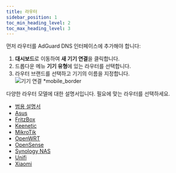 ```yaml
---
title: 라우터
sidebar_position: 1
toc_min_heading_level: 2
toc_max_heading_level: 3
---
```


먼저 라우터를 AdGuard DNS 인터페이스에 추가해야 합니다:

1. **대시보드**로 이동하여 **새 기기 연결**을 클릭합니다.
2. 드롭다운 메뉴 **기기 유형**에 있는 라우터를 선택합니다.
3. 라우터 브랜드를 선택하고 기기의 이름을 지정합니다.
    ![기기 연결 \*mobile_border](https://cdn.adtidy.org/content/kb/dns/private/new_dns/connect/choose_router.png)

다양한 라우터 모델에 대한 설명서입니다. 필요에 맞는 라우터를 선택하세요.

- [범용 설명서](/private-dns/connect-devices/routers/universal.md)
- [Asus](/private-dns/connect-devices/routers/asus.md)
- [FritzBox](/private-dns/connect-devices/routers/fritzbox.md)
- [Keenetic](/private-dns/connect-devices/routers/keenetic.md)
- [MikroTik](/private-dns/connect-devices/routers/mikrotik.md)
- [OpenWRT](/private-dns/connect-devices/routers/openwrt.md)
- [OpenSense](/private-dns/connect-devices/routers/opnsense.md)
- [Synology NAS](/private-dns/connect-devices/routers/synology-nas.md)
- [Unifi](/private-dns/connect-devices/routers/unifi.md)
- [Xiaomi](/private-dns/connect-devices/routers/xiaomi.md)
